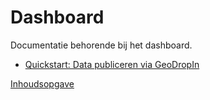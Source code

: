 Dashboard
=========

Documentatie behorende bij het dashboard.

* [Quickstart: Data publiceren via GeoDropIn](quickstart-via-geodropin.md)

[Inhoudsopgave](index.md)